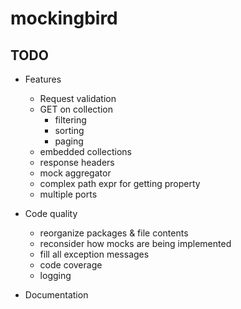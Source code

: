 # mockingbird

## TODO

* Features
  * Request validation
  * GET on collection
    * filtering
    * sorting
    * paging
  * embedded collections
  * response headers
  * mock aggregator
  * complex path expr for getting property
  * multiple ports
  
* Code quality
  * reorganize packages & file contents
  * reconsider how mocks are being implemented
  * fill all exception messages
  * code coverage
  * logging

* Documentation

